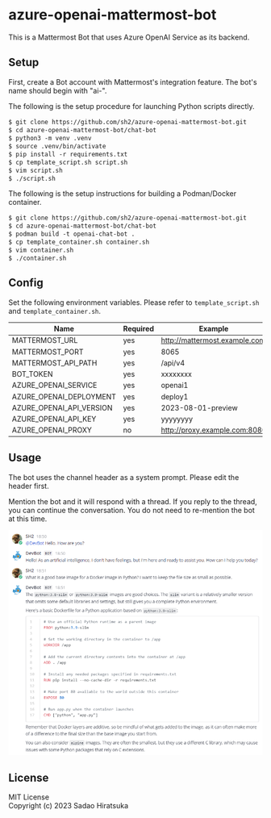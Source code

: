 # azure-openai-mattermost-bot

This is a Mattermost Bot that uses Azure OpenAI Service as its backend.

## Setup

First, create a Bot account with Mattermost's integration feature.
The bot's name should begin with "ai-".

The following is the setup procedure for launching Python scripts directly.

```
$ git clone https://github.com/sh2/azure-openai-mattermost-bot.git
$ cd azure-openai-mattermost-bot/chat-bot
$ python3 -m venv .venv
$ source .venv/bin/activate
$ pip install -r requirements.txt
$ cp template_script.sh script.sh
$ vim script.sh
$ ./script.sh
```

The following is the setup instructions for building a Podman/Docker container.

```
$ git clone https://github.com/sh2/azure-openai-mattermost-bot.git
$ cd azure-openai-mattermost-bot/chat-bot
$ podman build -t openai-chat-bot .
$ cp template_container.sh container.sh
$ vim container.sh
$ ./container.sh
```

## Config

Set the following environment variables.
Please refer to `template_script.sh` and `template_container.sh`.

| Name | Required | Example |
| ---- | ---- | ---- |
| MATTERMOST_URL | yes | http://mattermost.example.com |
| MATTERMOST_PORT | yes | 8065 |
| MATTERMOST_API_PATH | yes | /api/v4 |
| BOT_TOKEN | yes | xxxxxxxx |
| AZURE_OPENAI_SERVICE | yes | openai1 |
| AZURE_OPENAI_DEPLOYMENT | yes | deploy1 |
| AZURE_OPENAI_API_VERSION | yes | 2023-08-01-preview |
| AZURE_OPENAI_API_KEY | yes | yyyyyyyy |
| AZURE_OPENAI_PROXY | no | http://proxy.example.com:8080 |

## Usage

The bot uses the channel header as a system prompt.
Please edit the header first.

Mention the bot and it will respond with a thread.
If you reply to the thread, you can continue the conversation.
You do not need to re-mention the bot at this time.

![Sample](sample_chat.png)

## License

MIT License  
Copyright (c) 2023 Sadao Hiratsuka